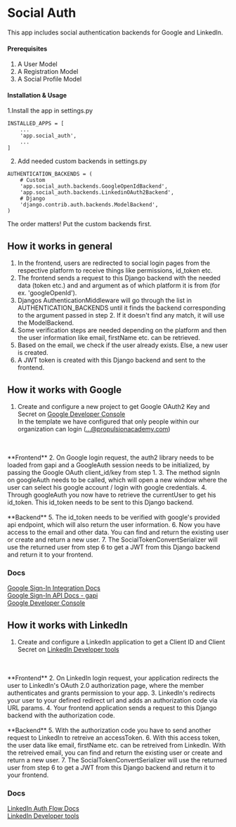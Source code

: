 # Social Auth
This app includes social authentication backends for Google and LinkedIn.


#### Prerequisites
1. A User Model
2. A Registration Model
3. A Social Profile Model


#### Installation & Usage
1.Install the app in settings.py
```
INSTALLED_APPS = [
    ...
    'app.social_auth',
    ...
]
```

2. Add needed custom backends in settings.py
```
AUTHENTICATION_BACKENDS = (
    # Custom
    'app.social_auth.backends.GoogleOpenIdBackend',
    'app.social_auth.backends.LinkedinOAuth2Backend',
    # Django
    'django.contrib.auth.backends.ModelBackend',
)
```
The order matters! Put the custom backends first.


## How it works in general
1. In the frontend, users are redirected to social login pages from the respective platform to receive things like permissions, id_token etc.
2. The frontend sends a request to this Django backend with the needed data (token etc.) and and argument as of which platform it is from (for ex. 'googleOpenId').
3. Djangos AuthenticationMiddleware will go through the list in AUTHENTICATION_BACKENDS until it finds the backend corresponding to the argument passed in step 2. If it doesn't find any match, it will use the ModelBackend.
4. Some verification steps are needed depending on the platform and then the user information like email, firstName etc. can be retrieved.
5. Based on the email, we check if the user already exists. Else, a new user is created.
6. A JWT token is created with this Django backend and sent to the frontend.


## How it works with Google

1. Create and configure a new project to get Google OAuth2 Key and Secret on [Google Developer Console](https://console.developers.google.com/)
<br>In the template we have configured that only people within our organization can login (...@propulsionacademy.com)
<br>
<br>
**Frontend**
2. On Google login request, the auth2 library needs to be loaded from gapi and a GoogleAuth session needs to be initialized, by passing the Google OAuth client_id/key from step 1.
3. The method signIn on googleAuth needs to be called, which will open a new window where the user can select his google account / login with google credentials.
4. Through googleAuth you now have to retrieve the currentUser to get his id_token. This id_token needs to be sent to this Django backend.
<br>
<br>
**Backend**
5. The id_token needs to be verified with google's provided api endpoint, which will also return the user information.
6. Now you have access to the email and other data. You can find and return the existing user or create and return a new user.
7. The SocialTokenConvertSerializer will use the returned user from step 6 to get a JWT from this Django backend and return it to your frontend.

### Docs

[Google Sign-In Integration Docs](https://developers.google.com/identity/sign-in/web/sign-in)  
[Google Sign-In API Docs - gapi](https://developers.google.com/identity/sign-in/web/reference)  
[Google Developer Console](https://console.developers.google.com/)


## How it works with LinkedIn

1. Create and configure a LinkedIn application to get a Client ID and Client Secret on [LinkedIn Developer tools](https://www.linkedin.com/developers/apps/) 
<br>
<br>
**Frontend**
2. On LinkedIn login request, your application redirects the user to LinkedIn's OAuth 2.0 authorization page, where the member authenticates and grants permission to your app. 
3. LinkedIn's redirects your user to your defined redirect url and adds an authorization code via URL params.
4. Your frontend application sends a request to this Django backend with the authorization code.
<br>
<br>
**Backend**
5. With the authorization code you have to send another request to LinkedIn to retreive an accessToken.
6. With this access token, the user data like email, firstName etc. can be retreived from LinkedIn. With the retreived email, you can find and return the existing user or create and return a new user.
7. The SocialTokenConvertSerializer will use the returned user from step 6 to get a JWT from this Django backend and return it to your frontend.

### Docs

[LinkedIn Auth Flow Docs](https://docs.microsoft.com/en-us/linkedin/shared/authentication/authorization-code-flow)  
[LinkedIn Developer tools](https://www.linkedin.com/developers/apps/)
